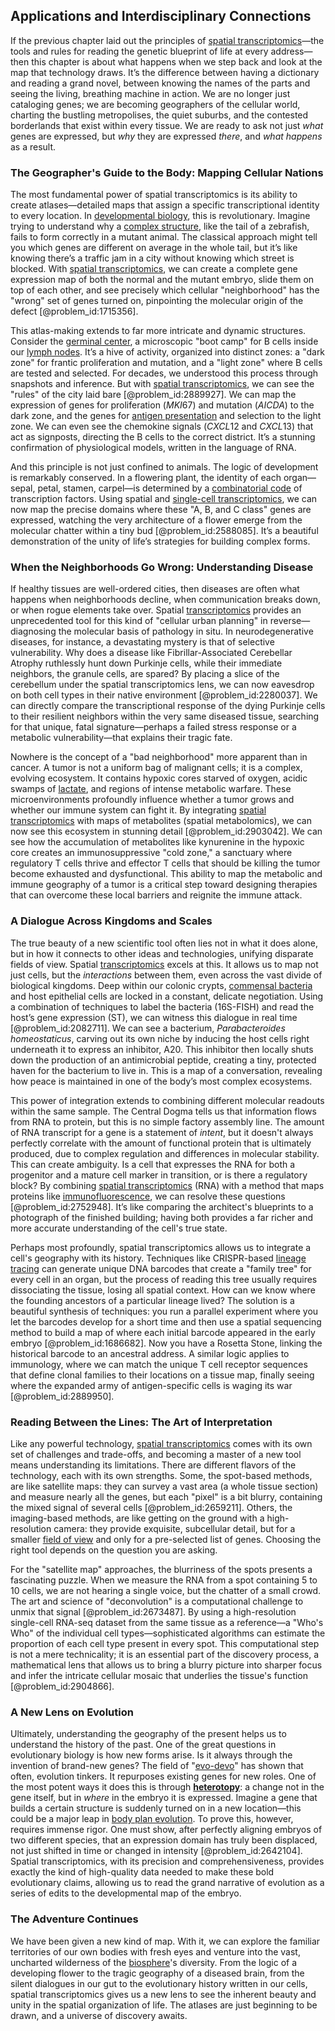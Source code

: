 ## Applications and Interdisciplinary Connections

If the previous chapter laid out the principles of [spatial transcriptomics](@article_id:269602)—the tools and rules for reading the genetic blueprint of life at every address—then this chapter is about what happens when we step back and look at the map that technology draws. It’s the difference between having a dictionary and reading a grand novel, between knowing the names of the parts and seeing the living, breathing machine in action. We are no longer just cataloging genes; we are becoming geographers of the cellular world, charting the bustling metropolises, the quiet suburbs, and the contested borderlands that exist within every tissue. We are ready to ask not just *what* genes are expressed, but *why* they are expressed *there*, and *what happens* as a result.

### The Geographer's Guide to the Body: Mapping Cellular Nations

The most fundamental power of spatial transcriptomics is its ability to create atlases—detailed maps that assign a specific transcriptional identity to every location. In [developmental biology](@article_id:141368), this is revolutionary. Imagine trying to understand why a [complex structure](@article_id:268634), like the tail of a zebrafish, fails to form correctly in a mutant animal. The classical approach might tell you which genes are different on average in the whole tail, but it’s like knowing there’s a traffic jam in a city without knowing which street is blocked. With [spatial transcriptomics](@article_id:269602), we can create a complete gene expression map of both the normal and the mutant embryo, slide them on top of each other, and see precisely which cellular "neighborhood" has the "wrong" set of genes turned on, pinpointing the molecular origin of the defect [@problem_id:1715356].

This atlas-making extends to far more intricate and dynamic structures. Consider the [germinal center](@article_id:150477), a microscopic "boot camp" for B cells inside our [lymph nodes](@article_id:191004). It’s a hive of activity, organized into distinct zones: a "dark zone" for frantic proliferation and mutation, and a "light zone" where B cells are tested and selected. For decades, we understood this process through snapshots and inference. But with [spatial transcriptomics](@article_id:269602), we can see the "rules" of the city laid bare [@problem_id:2889927]. We can map the expression of genes for proliferation ($MKI67$) and mutation ($AICDA$) to the dark zone, and the genes for [antigen presentation](@article_id:138084) and selection to the light zone. We can even see the chemokine signals ($CXCL12$ and $CXCL13$) that act as signposts, directing the B cells to the correct district. It’s a stunning confirmation of physiological models, written in the language of RNA.

And this principle is not just confined to animals. The logic of development is remarkably conserved. In a flowering plant, the identity of each organ—sepal, petal, stamen, carpel—is determined by a [combinatorial code](@article_id:170283) of transcription factors. Using spatial and [single-cell transcriptomics](@article_id:274305), we can now map the precise domains where these "A, B, and C class" genes are expressed, watching the very architecture of a flower emerge from the molecular chatter within a tiny bud [@problem_id:2588085]. It’s a beautiful demonstration of the unity of life’s strategies for building complex forms.

### When the Neighborhoods Go Wrong: Understanding Disease

If healthy tissues are well-ordered cities, then diseases are often what happens when neighborhoods decline, when communication breaks down, or when rogue elements take over. Spatial [transcriptomics](@article_id:139055) provides an unprecedented tool for this kind of "cellular urban planning" in reverse—diagnosing the molecular basis of pathology in situ. In neurodegenerative diseases, for instance, a devastating mystery is that of selective vulnerability. Why does a disease like Fibrillar-Associated Cerebellar Atrophy ruthlessly hunt down Purkinje cells, while their immediate neighbors, the granule cells, are spared? By placing a slice of the cerebellum under the spatial transcriptomics lens, we can now eavesdrop on both cell types in their native environment [@problem_id:2280037]. We can directly compare the transcriptional response of the dying Purkinje cells to their resilient neighbors within the very same diseased tissue, searching for that unique, fatal signature—perhaps a failed stress response or a metabolic vulnerability—that explains their tragic fate.

Nowhere is the concept of a "bad neighborhood" more apparent than in cancer. A tumor is not a uniform bag of malignant cells; it is a complex, evolving ecosystem. It contains hypoxic cores starved of oxygen, acidic swamps of [lactate](@article_id:173623), and regions of intense metabolic warfare. These microenvironments profoundly influence whether a tumor grows and whether our immune system can fight it. By integrating [spatial transcriptomics](@article_id:269602) with maps of metabolites (spatial metabolomics), we can now see this ecosystem in stunning detail [@problem_id:2903042]. We can see how the accumulation of metabolites like kynurenine in the hypoxic core creates an immunosuppressive "cold zone," a sanctuary where regulatory T cells thrive and effector T cells that should be killing the tumor become exhausted and dysfunctional. This ability to map the metabolic and immune geography of a tumor is a critical step toward designing therapies that can overcome these local barriers and reignite the immune attack.

### A Dialogue Across Kingdoms and Scales

The true beauty of a new scientific tool often lies not in what it does alone, but in how it connects to other ideas and technologies, unifying disparate fields of view. Spatial [transcriptomics](@article_id:139055) excels at this. It allows us to map not just cells, but the *interactions* between them, even across the vast divide of biological kingdoms. Deep within our colonic crypts, [commensal bacteria](@article_id:201209) and host epithelial cells are locked in a constant, delicate negotiation. Using a combination of techniques to label the bacteria (16S-FISH) and read the host’s gene expression (ST), we can witness this dialogue in real time [@problem_id:2082711]. We can see a bacterium, *Parabacteroides homeostaticus*, carving out its own niche by inducing the host cells right underneath it to express an inhibitor, A20. This inhibitor then locally shuts down the production of an antimicrobial peptide, creating a tiny, protected haven for the bacterium to live in. This is a map of a conversation, revealing how peace is maintained in one of the body’s most complex ecosystems.

This power of integration extends to combining different molecular readouts within the same sample. The Central Dogma tells us that information flows from RNA to protein, but this is no simple factory assembly line. The amount of RNA transcript for a gene is a statement of *intent*, but it doesn't always perfectly correlate with the amount of functional protein that is ultimately produced, due to complex regulation and differences in molecular stability. This can create ambiguity. Is a cell that expresses the RNA for both a progenitor and a mature cell marker in transition, or is there a regulatory block? By combining [spatial transcriptomics](@article_id:269602) (RNA) with a method that maps proteins like [immunofluorescence](@article_id:162726), we can resolve these questions [@problem_id:2752948]. It’s like comparing the architect's blueprints to a photograph of the finished building; having both provides a far richer and more accurate understanding of the cell's true state.

Perhaps most profoundly, spatial transcriptomics allows us to integrate a cell's geography with its history. Techniques like CRISPR-based [lineage tracing](@article_id:189809) can generate unique DNA barcodes that create a "family tree" for every cell in an organ, but the process of reading this tree usually requires dissociating the tissue, losing all spatial context. How can we know where the founding ancestors of a particular lineage lived? The solution is a beautiful synthesis of techniques: you run a parallel experiment where you let the barcodes develop for a short time and then use a spatial sequencing method to build a map of where each initial barcode appeared in the early embryo [@problem_id:1686682]. Now you have a Rosetta Stone, linking the historical barcode to an ancestral address. A similar logic applies to immunology, where we can match the unique T cell receptor sequences that define clonal families to their locations on a tissue map, finally seeing where the expanded army of antigen-specific cells is waging its war [@problem_id:2889950].

### Reading Between the Lines: The Art of Interpretation

Like any powerful technology, [spatial transcriptomics](@article_id:269602) comes with its own set of challenges and trade-offs, and becoming a master of a new tool means understanding its limitations. There are different flavors of the technology, each with its own strengths. Some, the spot-based methods, are like satellite maps: they can survey a vast area (a whole tissue section) and measure nearly all the genes, but each "pixel" is a bit blurry, containing the mixed signal of several cells [@problem_id:2659211]. Others, the imaging-based methods, are like getting on the ground with a high-resolution camera: they provide exquisite, subcellular detail, but for a smaller [field of view](@article_id:175196) and only for a pre-selected list of genes. Choosing the right tool depends on the question you are asking.

For the "satellite map" approaches, the blurriness of the spots presents a fascinating puzzle. When we measure the RNA from a spot containing 5 to 10 cells, we are not hearing a single voice, but the chatter of a small crowd. The art and science of "deconvolution" is a computational challenge to unmix that signal [@problem_id:2673487]. By using a high-resolution single-cell RNA-seq dataset from the same tissue as a reference—a "Who's Who" of the individual cell types—sophisticated algorithms can estimate the proportion of each cell type present in every spot. This computational step is not a mere technicality; it is an essential part of the discovery process, a mathematical lens that allows us to bring a blurry picture into sharper focus and infer the intricate cellular mosaic that underlies the tissue's function [@problem_id:2904866].

### A New Lens on Evolution

Ultimately, understanding the geography of the present helps us to understand the history of the past. One of the great questions in evolutionary biology is how new forms arise. Is it always through the invention of brand-new genes? The field of "[evo-devo](@article_id:142290)" has shown that often, evolution tinkers. It repurposes existing genes for new roles. One of the most potent ways it does this is through **[heterotopy](@article_id:197321)**: a change not in the gene itself, but in *where* in the embryo it is expressed. Imagine a gene that builds a certain structure is suddenly turned on in a new location—this could be a major leap in [body plan evolution](@article_id:271606). To prove this, however, requires immense rigor. One must show, after perfectly aligning embryos of two different species, that an expression domain has truly been displaced, not just shifted in time or changed in intensity [@problem_id:2642104]. Spatial transcriptomics, with its precision and comprehensiveness, provides exactly the kind of high-quality data needed to make these bold evolutionary claims, allowing us to read the grand narrative of evolution as a series of edits to the developmental map of the embryo.

### The Adventure Continues

We have been given a new kind of map. With it, we can explore the familiar territories of our own bodies with fresh eyes and venture into the vast, uncharted wilderness of the [biosphere](@article_id:183268)'s diversity. From the logic of a developing flower to the tragic geography of a diseased brain, from the silent dialogues in our gut to the evolutionary history written in our cells, spatial transcriptomics gives us a new lens to see the inherent beauty and unity in the spatial organization of life. The atlases are just beginning to be drawn, and a universe of discovery awaits.